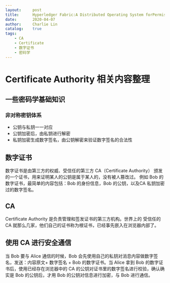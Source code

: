 ```yaml
---
layout:     post
title:      Hyperledger Fabric:A Distributed Operating System forPermissioned Blockchains
date:       2020-04-07
author:     Charlie Lin
catalog:    true
tags:
    - CA
    - Certificate
    - 数字证书
    - 密码学
---
```


# Certificate Authority 相关内容整理

## 一些密码学基础知识

### 非对称密钥体系

* 公钥与私钥一一对应
* 公钥加密后，由私钥进行解密
* 私钥加密生成数字签名，由公钥解密来验证数字签名的合法性 

## 数字证书

数字证书是由第三方的权威、受信任的第三方 CA（Certificate Authority） 颁发的一个证书，用来证明某人的公钥是属于某人的，没有被人篡改过。
例如 Bob 的数字证书，最简单的内容包括：Bob 的身份信息，Bob 的公钥，以及CA 私钥加密过的数字签名。

## CA
Certificate Authority 是负责管理和签发证书的第三方机构。世界上的 受信任的 CA 就那么几家，他们自己的证书称为根证书，已经事先嵌入在浏览器内部了。

## 使用 CA 进行安全通信

当 Bob 要与 Alice 通信的时候，Bob 会先使用自己的私钥对消息内容做数字签名，发送：内容原文+ 数字签名 + Bob 的数字证书。当 Alice 拿到 Bob 的数字证书后，使用已经存在浏览器中的 CA 的公钥对证书里的数字签名进行校验，确认确实是 Bob 的公钥后，才用 Bob 的公钥对信息进行加密，与 Bob 进行通信。
